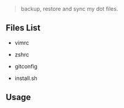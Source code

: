 > backup, restore and sync my dot files.

## Files List

* vimrc

* zshrc

* gitconfig

* install.sh

## Usage
